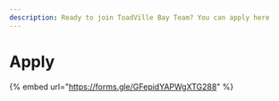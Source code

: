 ```yaml
---
description: Ready to join ToadVille Bay Team? You can apply here
---
```


# Apply



{% embed url="https://forms.gle/GFepidYAPWgXTG288" %}
